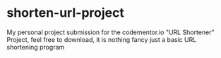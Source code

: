 # shorten-url-project
My personal project submission for the codementor.io "URL Shortener" Project, feel free to download, it is nothing fancy just a basic URL shortening program 
